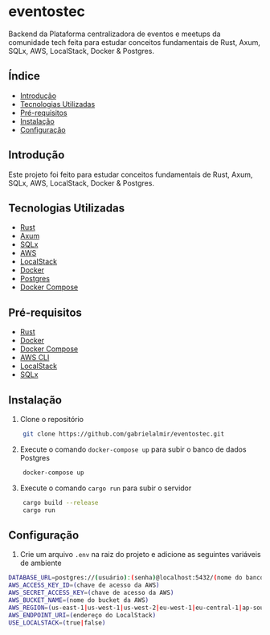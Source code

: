 # eventostec

Backend da Plataforma centralizadora de eventos e meetups da comunidade tech feita para estudar conceitos fundamentais de Rust, Axum, SQLx, AWS, LocalStack, Docker & Postgres.

## Índice

- [Introdução](#introdução)
- [Tecnologias Utilizadas](#tecnologias-utilizadas)
- [Pré-requisitos](#pré-requisitos)
- [Instalação](#instalação)
- [Configuração](#configuração)

## Introdução

Este projeto foi feito para estudar conceitos fundamentais de Rust, Axum, SQLx, AWS, LocalStack, Docker & Postgres.

## Tecnologias Utilizadas

- [Rust](https://www.rust-lang.org/)
- [Axum](https://github.com/tokio-rs/axum)
- [SQLx](https://github.com/launchbadge/sqlx)
- [AWS](https://aws.amazon.com/)
- [LocalStack](https://localstack.cloud/)
- [Docker](https://www.docker.com/)
- [Postgres](https://www.postgresql.org/)
- [Docker Compose](https://docs.docker.com/compose/)


## Pré-requisitos

- [Rust](https://www.rust-lang.org/)
- [Docker](https://www.docker.com/)
- [Docker Compose](https://docs.docker.com/compose/)
- [AWS CLI](https://aws.amazon.com/pt/cli/)
- [LocalStack](https://localstack.cloud/)
- [SQLx](https://github.com/launchbadge/sqlx)

## Instalação

1. Clone o repositório

```sh
    git clone https://github.com/gabrielalmir/eventostec.git
```

2. Execute o comando `docker-compose up` para subir o banco de dados Postgres

```sh
    docker-compose up
```

3. Execute o comando `cargo run` para subir o servidor

```sh
    cargo build --release
    cargo run
```

## Configuração

1. Crie um arquivo `.env` na raiz do projeto e adicione as seguintes variáveis de ambiente

```sh
DATABASE_URL=postgres://(usuário):(senha)@localhost:5432/(nome do banco)
AWS_ACCESS_KEY_ID=(chave de acesso da AWS)
AWS_SECRET_ACCESS_KEY=(chave de acesso da AWS)
AWS_BUCKET_NAME=(nome do bucket da AWS)
AWS_REGION=(us-east-1|us-west-1|us-west-2|eu-west-1|eu-central-1|ap-southeast-1|ap-southeast-2|ap-northeast-1|sa-east-1|cn-north-1|cn-northwest-1)
AWS_ENDPOINT_URI=(endereço do LocalStack)
USE_LOCALSTACK=(true|false)
```
